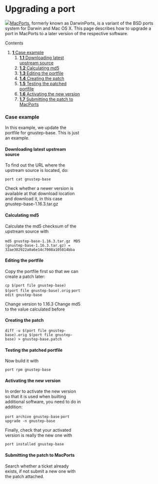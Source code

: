 Upgrading a port
================
![](../../_/rsrc/1222694606788/developers/macports/macports-logo-top.png)[MacPorts](http://www.macports.org/), formerly known as DarwinPorts, is a variant of the BSD ports system for Darwin and Mac OS X.
This page describes how to upgrade a port in MacPorts to a later version of the respective software.


<div class="sites-embed-border-off sites-embed" style="width:250px;">


Contents
1.  [**1** Case example](upgrading-a-port.html#TOC-Case-example)
    1.  [**1.1** Downloading latest upstream source](upgrading-a-port.html#TOC-Downloading-latest-upstream-source)
    2.  [**1.2** Calculating md5](upgrading-a-port.html#TOC-Calculating-md5)
    3.  [**1.3** Editing the portfile](upgrading-a-port.html#TOC-Editing-the-portfile)
    4.  [**1.4** Creating the patch](upgrading-a-port.html#TOC-Creating-the-patch)
    5.  [**1.5** Testing the patched portfile](upgrading-a-port.html#TOC-Testing-the-patched-portfile)
    6.  [**1.6** Activating the new version](upgrading-a-port.html#TOC-Activating-the-new-version)
    7.  [**1.7** Submitting the patch to MacPorts](upgrading-a-port.html#TOC-Submitting-the-patch-to-MacPorts)


### Case example
In this example, we update the portfile for gnustep-base. This is just an example.
#### Downloading latest upstream source
To find out the URL where the upstream source is located, do:



`port cat gnustep-base `

Check whether a newer version is available at that download location and download it, in this case gnustep-base-1.16.3.tar.gz
#### Calculating md5
Calculate the md5 checksum of the upstream source with

`md5 gnustep-base-1.16.3.tar.gz `
`MD5 (gnustep-base-1.16.3.tar.gz) = 32ae302922a0a6e14c7008a105014bba`
#### Editing the portfile
Copy the portfile first so that we can create a patch later:

`cp $(port file gnustep-base) $(port file gnustep-base).orig`
`port edit gnustep-base`

Change version to 1.16.3
Change md5 to the value calculated before
#### Creating the patch
`diff -u $(port file gnustep-base).orig $(port file gnustep-base) > gnustep-base.patch`
#### Testing the patched portfile
Now build it with

`port rpm gnustep-base`
#### Activating the new version
In order to activate the new version so that it is used when builting additional software, you need to do in addition:

`port archive gnustep-base`
`port upgrade -n gnustep-base`

Finally, check that your activated version is really the new one with

`port installed gnustep-base`
#### Submitting the patch to MacPorts
Search whether a ticket already exists, if not submit a new one with the patch attached.
